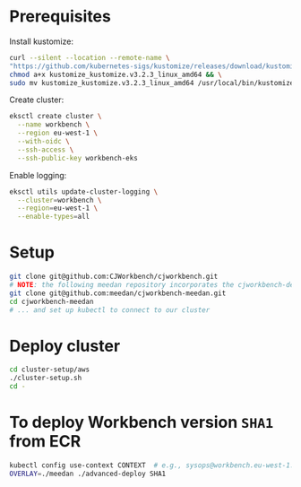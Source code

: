 # Prerequisites

Install kustomize:
```bash
curl --silent --location --remote-name \
"https://github.com/kubernetes-sigs/kustomize/releases/download/kustomize/v3.2.3/kustomize_kustomize.v3.2.3_linux_amd64" && \
chmod a+x kustomize_kustomize.v3.2.3_linux_amd64 && \
sudo mv kustomize_kustomize.v3.2.3_linux_amd64 /usr/local/bin/kustomize
```

Create cluster:
```bash
eksctl create cluster \
  --name workbench \
  --region eu-west-1 \
  --with-oidc \
  --ssh-access \
  --ssh-public-key workbench-eks
```

Enable logging:
```bash
eksctl utils update-cluster-logging \
  --cluster=workbench \
  --region=eu-west-1 \
  --enable-types=all 
```

# Setup

```bash
git clone git@github.com:CJWorkbench/cjworkbench.git
# NOTE: the following meedan repository incorporates the cjworkbench-deploy scripts.
git clone git@github.com:meedan/cjworkbench-meedan.git
cd cjworkbench-meedan
# ... and set up kubectl to connect to our cluster
```

# Deploy cluster

```bash
cd cluster-setup/aws
./cluster-setup.sh
cd -
```

# To deploy Workbench version `SHA1` from ECR

```bash
kubectl config use-context CONTEXT  # e.g., sysops@workbench.eu-west-1.eksctl.io
OVERLAY=./meedan ./advanced-deploy SHA1
```

